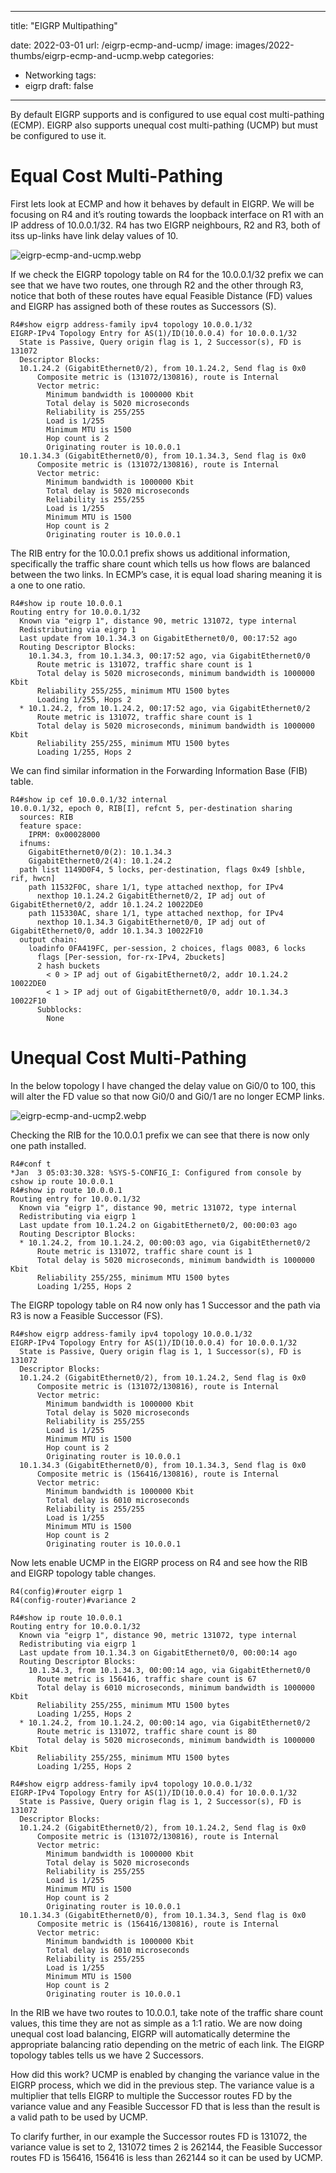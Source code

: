 ---
title: "EIGRP Multipathing"

date: 2022-03-01
url: /eigrp-ecmp-and-ucmp/
image: images/2022-thumbs/eigrp-ecmp-and-ucmp.webp
categories:
  - Networking
tags:
  - eigrp
draft: false
-----
By default EIGRP supports and is configured to use equal cost multi-pathing (ECMP). EIGRP also supports unequal cost multi-pathing (UCMP) but must be configured to use it.

# Equal Cost Multi-Pathing
First lets look at ECMP and how it behaves by default in EIGRP. We will be focusing on R4 and it’s routing towards the loopback interface on R1 with an IP address of 10.0.0.1/32. R4 has two EIGRP neighbours, R2 and R3, both of itss up-links have link delay values of 10.

![eigrp-ecmp-and-ucmp.webp](/images/2022/eigrp-ecmp-and-ucmp.webp)

If we check the EIGRP topology table on R4 for the 10.0.0.1/32 prefix we can see that we have two routes, one through R2 and the other through R3, notice that both of these routes have equal Feasible Distance (FD) values and EIGRP has assigned both of these routes as Successors (S).

```
R4#show eigrp address-family ipv4 topology 10.0.0.1/32
EIGRP-IPv4 Topology Entry for AS(1)/ID(10.0.0.4) for 10.0.0.1/32
  State is Passive, Query origin flag is 1, 2 Successor(s), FD is 131072
  Descriptor Blocks:
  10.1.24.2 (GigabitEthernet0/2), from 10.1.24.2, Send flag is 0x0
      Composite metric is (131072/130816), route is Internal
      Vector metric:
        Minimum bandwidth is 1000000 Kbit
        Total delay is 5020 microseconds
        Reliability is 255/255
        Load is 1/255
        Minimum MTU is 1500
        Hop count is 2
        Originating router is 10.0.0.1
  10.1.34.3 (GigabitEthernet0/0), from 10.1.34.3, Send flag is 0x0
      Composite metric is (131072/130816), route is Internal
      Vector metric:
        Minimum bandwidth is 1000000 Kbit
        Total delay is 5020 microseconds
        Reliability is 255/255
        Load is 1/255
        Minimum MTU is 1500
        Hop count is 2
        Originating router is 10.0.0.1
```

The RIB entry for the 10.0.0.1 prefix shows us additional information, specifically the traffic share count which tells us how flows are balanced between the two links. In ECMP’s case, it is equal load sharing meaning it is a one to one ratio.

```
R4#show ip route 10.0.0.1
Routing entry for 10.0.0.1/32
  Known via "eigrp 1", distance 90, metric 131072, type internal
  Redistributing via eigrp 1
  Last update from 10.1.34.3 on GigabitEthernet0/0, 00:17:52 ago
  Routing Descriptor Blocks:
    10.1.34.3, from 10.1.34.3, 00:17:52 ago, via GigabitEthernet0/0
      Route metric is 131072, traffic share count is 1
      Total delay is 5020 microseconds, minimum bandwidth is 1000000 Kbit
      Reliability 255/255, minimum MTU 1500 bytes
      Loading 1/255, Hops 2
  * 10.1.24.2, from 10.1.24.2, 00:17:52 ago, via GigabitEthernet0/2
      Route metric is 131072, traffic share count is 1
      Total delay is 5020 microseconds, minimum bandwidth is 1000000 Kbit
      Reliability 255/255, minimum MTU 1500 bytes
      Loading 1/255, Hops 2
```

We can find similar information in the Forwarding Information Base (FIB) table.

```
R4#show ip cef 10.0.0.1/32 internal 
10.0.0.1/32, epoch 0, RIB[I], refcnt 5, per-destination sharing
  sources: RIB 
  feature space:
    IPRM: 0x00028000
  ifnums:
    GigabitEthernet0/0(2): 10.1.34.3
    GigabitEthernet0/2(4): 10.1.24.2
  path list 1149D0F4, 5 locks, per-destination, flags 0x49 [shble, rif, hwcn]
    path 11532F0C, share 1/1, type attached nexthop, for IPv4
      nexthop 10.1.24.2 GigabitEthernet0/2, IP adj out of GigabitEthernet0/2, addr 10.1.24.2 10022DE0
    path 115330AC, share 1/1, type attached nexthop, for IPv4
      nexthop 10.1.34.3 GigabitEthernet0/0, IP adj out of GigabitEthernet0/0, addr 10.1.34.3 10022F10
  output chain:
    loadinfo 0FA419FC, per-session, 2 choices, flags 0083, 6 locks
      flags [Per-session, for-rx-IPv4, 2buckets]
      2 hash buckets
        < 0 > IP adj out of GigabitEthernet0/2, addr 10.1.24.2 10022DE0
        < 1 > IP adj out of GigabitEthernet0/0, addr 10.1.34.3 10022F10
      Subblocks:
        None
```

# Unequal Cost Multi-Pathing
In the below topology I have changed the delay value on Gi0/0 to 100, this will alter the FD value so that now Gi0/0 and Gi0/1 are no longer ECMP links.

![eigrp-ecmp-and-ucmp2.webp](/images/2022/eigrp-ecmp-and-ucmp2.webp)

Checking the RIB for the 10.0.0.1 prefix we can see that there is now only one path installed.

```
R4#conf t
*Jan  3 05:03:30.328: %SYS-5-CONFIG_I: Configured from console by cshow ip route 10.0.0.1
R4#show ip route 10.0.0.1
Routing entry for 10.0.0.1/32
  Known via "eigrp 1", distance 90, metric 131072, type internal
  Redistributing via eigrp 1
  Last update from 10.1.24.2 on GigabitEthernet0/2, 00:00:03 ago
  Routing Descriptor Blocks:
  * 10.1.24.2, from 10.1.24.2, 00:00:03 ago, via GigabitEthernet0/2
      Route metric is 131072, traffic share count is 1
      Total delay is 5020 microseconds, minimum bandwidth is 1000000 Kbit
      Reliability 255/255, minimum MTU 1500 bytes
      Loading 1/255, Hops 2
```

The EIGRP topology table on R4 now only has 1 Successor and the path via R3 is now a Feasible Successor (FS).

```
R4#show eigrp address-family ipv4 topology 10.0.0.1/32
EIGRP-IPv4 Topology Entry for AS(1)/ID(10.0.0.4) for 10.0.0.1/32
  State is Passive, Query origin flag is 1, 1 Successor(s), FD is 131072
  Descriptor Blocks:
  10.1.24.2 (GigabitEthernet0/2), from 10.1.24.2, Send flag is 0x0
      Composite metric is (131072/130816), route is Internal
      Vector metric:
        Minimum bandwidth is 1000000 Kbit
        Total delay is 5020 microseconds
        Reliability is 255/255
        Load is 1/255
        Minimum MTU is 1500
        Hop count is 2
        Originating router is 10.0.0.1
  10.1.34.3 (GigabitEthernet0/0), from 10.1.34.3, Send flag is 0x0
      Composite metric is (156416/130816), route is Internal
      Vector metric:
        Minimum bandwidth is 1000000 Kbit
        Total delay is 6010 microseconds
        Reliability is 255/255
        Load is 1/255
        Minimum MTU is 1500
        Hop count is 2
        Originating router is 10.0.0.1
```

Now lets enable UCMP in the EIGRP process on R4 and see how the RIB and EIGRP topology table changes.

```
R4(config)#router eigrp 1    
R4(config-router)#variance 2

R4#show ip route 10.0.0.1                             
Routing entry for 10.0.0.1/32
  Known via "eigrp 1", distance 90, metric 131072, type internal
  Redistributing via eigrp 1
  Last update from 10.1.34.3 on GigabitEthernet0/0, 00:00:14 ago
  Routing Descriptor Blocks:
    10.1.34.3, from 10.1.34.3, 00:00:14 ago, via GigabitEthernet0/0
      Route metric is 156416, traffic share count is 67
      Total delay is 6010 microseconds, minimum bandwidth is 1000000 Kbit
      Reliability 255/255, minimum MTU 1500 bytes
      Loading 1/255, Hops 2
  * 10.1.24.2, from 10.1.24.2, 00:00:14 ago, via GigabitEthernet0/2
      Route metric is 131072, traffic share count is 80
      Total delay is 5020 microseconds, minimum bandwidth is 1000000 Kbit
      Reliability 255/255, minimum MTU 1500 bytes
      Loading 1/255, Hops 2

R4#show eigrp address-family ipv4 topology 10.0.0.1/32
EIGRP-IPv4 Topology Entry for AS(1)/ID(10.0.0.4) for 10.0.0.1/32
  State is Passive, Query origin flag is 1, 2 Successor(s), FD is 131072
  Descriptor Blocks:
  10.1.24.2 (GigabitEthernet0/2), from 10.1.24.2, Send flag is 0x0
      Composite metric is (131072/130816), route is Internal
      Vector metric:
        Minimum bandwidth is 1000000 Kbit
        Total delay is 5020 microseconds
        Reliability is 255/255
        Load is 1/255
        Minimum MTU is 1500
        Hop count is 2
        Originating router is 10.0.0.1
  10.1.34.3 (GigabitEthernet0/0), from 10.1.34.3, Send flag is 0x0
      Composite metric is (156416/130816), route is Internal
      Vector metric:
        Minimum bandwidth is 1000000 Kbit
        Total delay is 6010 microseconds
        Reliability is 255/255
        Load is 1/255
        Minimum MTU is 1500
        Hop count is 2
        Originating router is 10.0.0.1
```

In the RIB we have two routes to 10.0.0.1, take note of the traffic share count values, this time they are not as simple as a 1:1 ratio. We are now doing unequal cost load balancing, EIGRP will automatically determine the appropriate balancing ratio depending on the metric of each link. The EIGRP topology tables tells us we have 2 Successors.

How did this work? UCMP is enabled by changing the variance value in the EIGRP process, which we did in the previous step. The variance value is a multiplier that tells EIGRP to multiple the Successor routes FD by the variance value and any Feasible Successor FD that is less than the result is a valid path to be used by UCMP.

To clarify further, in our example the Successor routes FD is 131072, the variance value is set to 2, 131072 times 2 is 262144, the Feasible Successor routes FD is 156416, 156416 is less than 262144 so it can be used by UCMP.

